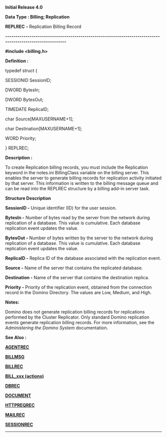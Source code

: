 




<!--
 /\* Font Definitions \*/
 @font-face
 {font-family:Courier;
 panose-1:2 7 4 9 2 2 5 2 4 4;}
@font-face
 {font-family:Helv;
 panose-1:2 11 6 4 2 2 2 3 2 4;}
@font-face
 {font-family:"Cambria Math";
 panose-1:2 4 5 3 5 4 6 3 2 4;}
 /\* Style Definitions \*/
 p.MsoNormal, li.MsoNormal, div.MsoNormal
 {margin-top:0cm;
 margin-right:0cm;
 margin-bottom:8.0pt;
 margin-left:0cm;
 line-height:107%;
 font-size:11.0pt;
 font-family:"Calibri",sans-serif;}
.MsoChpDefault
 {font-size:11.0pt;}
.MsoPapDefault
 {margin-bottom:8.0pt;
 line-height:107%;}
 /\* Page Definitions \*/
 @page WordSection1
 {size:612.0pt 792.0pt;
 margin:72.0pt 72.0pt 72.0pt 72.0pt;}
div.WordSection1
 {page:WordSection1;}
-->




**Initial Release 4.0**



**Data Type : Billing; Replication**



**REPLREC** **-** Replication
Billing Record


**----------------------------------------------------------------------------------------------------------**



**#include
<billing.h>**



**Definition :**



typedef struct {  

   SESSIONID SessionID;   

   DWORD     BytesIn;    

   DWORD     BytesOut;    

   TIMEDATE  ReplicaID;  

   char      Source[MAXUSERNAME+1];  

   char      Destination[MAXUSERNAME+1];  

   WORD      Priority;    

} REPLREC;


 


**Description :**



To create
Replication billing records, you must include the Replication keyword in the
notes.ini BillingClass variable on the billing server. This enables the server
to generate billing records for replication activity initiated by that server. 
This information is written to the billing message queue and can be read into
the REPLREC structure by a billing add-in server task.


 


**Structure
Description**



**SessionID -**  Unique
identifier (ID) for the user session. 



**BytesIn -**  Number of
bytes read by the server from the network during replication of a database.
This value is cumulative. Each database replication event updates the value. 


 


**BytesOut -**  Number of
bytes written by the server to the network during replication of a database. 
This value is cumulative. Each database replication event updates the value. 


 


**ReplicaID -**  Replica ID
of the database associated with the replication event.


 


**Source -**  Name of
the server that contains the replicated database.


 


**Destination
-**  Name of the server that contains the destination replica.   



**Priority -**  Priority
of the replication event, obtained from the connection record in the  Domino
Directory. The values are Low, Medium, and High.


 


**Notes:**


Domino does
not generate replication billing records for replications performed by the
Cluster Replicator.  Only standard Domino replication events generate
replication billing records.  For more information, see the *Administering
the Domino System* documentation.


 


 **See Also :**


**[AGENTREC](AGENTREC.md)**


**[BILLMSG](BILLMSG.md)**


**[BILLREC](BILLREC.md)**


**[BILL\_xxx (actions)](notes:///8525872100478C66/61FD4E9848264AD28525620B006BA8BD/6A3C76AFC8056835852563010073FD5F)**


**[DBREC](DBREC.md)**


**[DOCUMENT](DOCUMENT.md)**


**[HTTPREQREC](HTTPREQREC.md)**


**[MAILREC](MAILREC.md)**


**[SESSIONREC](SESSIONREC.md)**



----------------------------------------------------------------------------------------------------------


 





